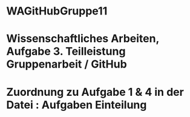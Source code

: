 # WAGitHubGruppe11 

# Wissenschaftliches Arbeiten, Aufgabe 3. Teilleistung Gruppenarbeit / GitHub



# Zuordnung zu Aufgabe 1 & 4 in der  Datei : Aufgaben Einteilung
